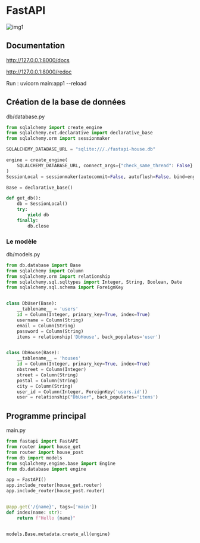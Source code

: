 # FastAPI

![img1](https://www.viaggiamo.it/wp-content/uploads/2021/11/fast-and-furious-1-auto.jpg)
## Documentation 
http://127.0.0.1:8000/docs

http://127.0.0.1:8000/redoc

Run : uvicorn main:app1  --reload


## Création de la base de données 
db/database.py
````python
from sqlalchemy import create_engine
from sqlalchemy.ext.declarative import declarative_base
from sqlalchemy.orm import sessionmaker

SQLALCHEMY_DATABASE_URL = "sqlite:///./fastapi-house.db"

engine = create_engine(
    SQLALCHEMY_DATABASE_URL, connect_args={"check_same_thread": False}
)
SessionLocal = sessionmaker(autocommit=False, autoflush=False, bind=engine)

Base = declarative_base()

def get_db():
    db = SessionLocal()
    try:
        yield db
    finally:
        db.close
````

### Le modèle 
db/models.py
````python
from db.database import Base
from sqlalchemy import Column
from sqlalchemy.orm import relationship
from sqlalchemy.sql.sqltypes import Integer, String, Boolean, Date
from sqlalchemy.sql.schema import ForeignKey


class DbUser(Base):
    __tablename__ = 'users'
    id = Column(Integer, primary_key=True, index=True)
    username = Column(String)
    email = Column(String)
    password = Column(String)
    items = relationship('DbHouse', back_populates='user')


class DbHouse(Base):
    __tablename__ = 'houses'
    id = Column(Integer, primary_key=True, index=True)
    nbstreet = Column(Integer)
    street = Column(String)
    postal = Column(String)
    city = Column(String)
    user_id = Column(Integer, ForeignKey('users.id'))
    user = relationship("DbUser", back_populates='items')

````

## Programme principal
main.py
````python
from fastapi import FastAPI
from router import house_get
from router import house_post
from db import models
from sqlalchemy.engine.base import Engine
from db.database import engine

app = FastAPI()
app.include_router(house_get.router)
app.include_router(house_post.router)


@app.get('/{name}', tags=['main'])
def index(name: str):
    return f"Hello {name}"


models.Base.metadata.create_all(engine)
````